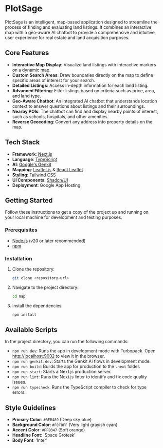# PlotSage

PlotSage is an intelligent, map-based application designed to streamline the process of finding and evaluating land listings. It combines an interactive map with a geo-aware AI chatbot to provide a comprehensive and intuitive user experience for real estate and land acquisition purposes.

## Core Features

- **Interactive Map Display**: Visualize land listings with interactive markers on a dynamic map.
- **Custom Search Areas**: Draw boundaries directly on the map to define specific areas of interest for your search.
- **Detailed Listings**: Access in-depth information for each land listing.
- **Advanced Filtering**: Filter listings based on criteria such as price, area, and land type.
- **Geo-Aware Chatbot**: An integrated AI chatbot that understands location context to answer questions about listings and their surroundings.
- **Nearby POIs**: The chatbot can find and display nearby points of interest, such as schools, hospitals, and other amenities.
- **Reverse Geocoding**: Convert any address into property details on the map.

## Tech Stack

- **Framework**: [Next.js](https://nextjs.org/)
- **Language**: [TypeScript](https://www.typescriptlang.org/)
- **AI**: [Google's Genkit](https://firebase.google.com/docs/genkit)
- **Mapping**: [Leaflet.js](https://leafletjs.com/) & [React Leaflet](https://react-leaflet.js.org/)
- **Styling**: [Tailwind CSS](https://tailwindcss.com/)
- **UI Components**: [Shadcn/UI](https://ui.shadcn.com/)
- **Deployment**: Google App Hosting

## Getting Started

Follow these instructions to get a copy of the project up and running on your local machine for development and testing purposes.

### Prerequisites

- [Node.js](https://nodejs.org/) (v20 or later recommended)
- [npm](https://www.npmjs.com/)

### Installation

1. Clone the repository:
   ```sh
   git clone <repository-url>
   ```
2. Navigate to the project directory:
   ```sh
   cd map
   ```
3. Install the dependencies:
   ```sh
   npm install
   ```

## Available Scripts

In the project directory, you can run the following commands:

- `npm run dev`: Runs the app in development mode with Turbopack. Open [http://localhost:9002](http://localhost:9002) to view it in the browser.
- `npm run genkit:dev`: Starts the Genkit AI flows in development mode.
- `npm run build`: Builds the app for production to the `.next` folder.
- `npm run start`: Starts a Next.js production server.
- `npm run lint`: Runs the Next.js linter to identify and fix code quality issues.
- `npm run typecheck`: Runs the TypeScript compiler to check for type errors.

## Style Guidelines

- **Primary Color**: `#3EB489` (Deep sky blue)
- **Background Color**: `#F0F8FF` (Very light grayish cyan)
- **Accent Color**: `#FFB347` (Soft orange)
- **Headline Font**: 'Space Grotesk'
- **Body Font**: 'Inter'